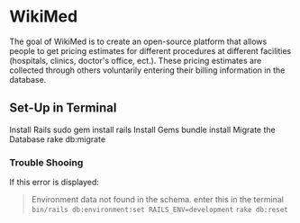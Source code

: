 # WikiMed
The goal of WikiMed is to create an open-source platform that allows people to get pricing estimates for different procedures at different facilities 
(hospitals, clinics, doctor's office, ect.). These pricing estimates are collected through others voluntarily entering their billing information in
the database. 

## Set-Up in Terminal
Install Rails 
    sudo gem install rails
Install Gems
    bundle install
Migrate the Database
    rake db:migrate

### Trouble Shooing
If this error is displayed:
> Environment data not found in the schema.
enter this in the terminal
`bin/rails db:environment:set RAILS_ENV=development`
`rake db:reset`
